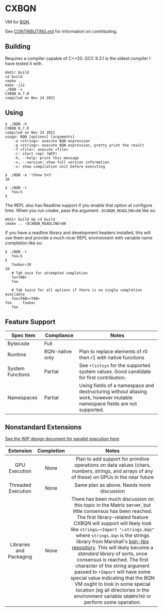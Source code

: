 # CXBQN

VM for [BQN](https://mlochbaum.github.io/BQN/).

See [CONTRIBUTING.md](./CONTRIBUTING.md) for information on contributing.

## Building

Requires a compiler capable of C++20. GCC 9.3.1 is the oldest compiler I have tested it with.

```console
mkdir build
cd build
cmake ..
make -j12
./BQN -v
CXBQN 0.7.0
compiled on Nov 24 2021
```

## Using

```
$ ./BQN -h
CXBQN 0.7.0
compiled on Nov 24 2021
usage: BQN [options] [arguments]
	-e <string>: execute BQN expression
	-p <string>: execute BQN expression, pretty print the result
	-f <file>: execute <file>
	-r: start repl (WIP)
	-h, --help: print this message
	-v, --version: show full version information
	-x: show compilation unit before executing

$ ./BQN -e '•Show 5+5'
10

$ ./BQN -r
   foo←5
5
```

The REPL also has Readline support if you enable that option at configure time.
When you run cmake, pass the argument `-DCXBQN_READLINE=ON` like so:
```console
mkdir build && cd build
cmake .. -DCXBQN_READLINE=ON
```

If you have a readline library and development headers installed, this will use
them and provide a much nicer REPL environment with variable name completion
like so:

```
$ ./BQN -r
   foo←5
5
   foobar←10
10
   # Tab once for attempted completion
   fo<TAB>
   foo

   # Tab twice for all options if there is no single completion available
   foo<TAB><TAB>
foo     foobar
   foo
```

## Feature Support

| Spec Item          | Compliance      | Notes                                                                                                                                        |
|--------------------|-----------------|----------------------------------------------------------------------------------------------------------------------------------------------|
| Bytecode           | Full            |                                                                                                                                              |
| Runtime            | BQN-native only | Plan to replace elements of r0 then r1 with native functions                                                                                 |
| System Functions   | Partial         | See `•listsys` for the supported system values. Good candidate for first contribution.                                                       |
| Namespaces         | Partial         | Using fields of a namespace and destructuring without aliasing work, however mutable namespace fields are not supported.                     |

## Nonstandard Extensions

[See the WIP design document for parallel execution here](./doc/GPU.md).

|      Extension     | Completion |                                                                     Notes                                                                    |
|:------------------:|:----------:|:--------------------------------------------------------------------------------------------------------------------------------------------:|
| GPU Execution      | None       | Plan to add support for primitive operations on data values (chars, numbers, strings, and arrays of any of these) on GPUs in the near future |
| Threaded Execution | None       | Same plan as above. Needs more discussion                                                                                                    |
| Libraries and Packaging | None       | There has been much discussion on this topic in the Matrix server, but little consensus has been reached. The first library-related feature CXBQN will support will likely look like `strings←•Import "←strings.bqn"` where `strings.bqn` is the strings library from Marshall's [bqn-libs repository](https://github.com/mlochbaum/bqn-libs). This will likely become a *standard library* of sorts, once consensus is reached. The first character of the string argument passed to `•Import` will have some special value indicating that the BQN VM ought to look in some special location (eg all directories in the environment variable `$BQNPATH`) or perform some operation. |
